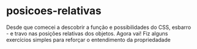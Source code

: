 # posicoes-relativas
 Desde que comecei a descobrir a função e possibilidades do CSS, esbarro - e travo nas posições relativas dos objetos. Agora vai! Fiz alguns exercícios simples para reforçar o entendimento da propriedadade
